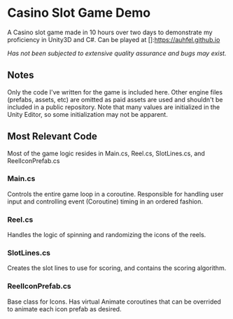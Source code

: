 # Casino Slot Game Demo
A Casino slot game made in 10 hours over two days to demonstrate my proficiency in Unity3D and C#.
Can be played at []:https://auhfel.github.io

_Has not been subjected to extensive quality assurance and bugs may exist._

## Notes
Only the code I've written for the game is included here. Other engine files (prefabs, assets, etc) are omitted as paid assets are used and shouldn't be included in a public repository.
Note that many values are initialized in the Unity Editor, so some initialization may not be apparent.

 ## Most Relevant Code
 Most of the game logic resides in Main.cs, Reel.cs, SlotLines.cs, and ReelIconPrefab.cs
 ### **Main.cs**
 Controls the entire game loop in a coroutine. Responsible for handling user input and controlling event (Coroutine) timing in an ordered fashion.
 ### **Reel.cs**
 Handles the logic of spinning and randomizing the icons of the reels.
 ### **SlotLines.cs**
 Creates the slot lines to use for scoring, and contains the scoring algorithm.
 ### **ReelIconPrefab.cs**
 Base class for Icons. Has virtual Animate coroutines that can be overrided to animate each icon prefab as desired.
